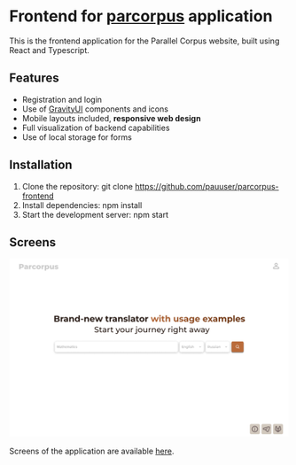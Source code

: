 # Frontend for [parcorpus](https://github.com/pauuser/parcorpus) application

This is the frontend application for the Parallel Corpus website, built using React and Typescript.

## Features
- Registration and login
- Use of [GravityUI](https://gravity-ui.com/) components and icons
- Mobile layouts included, **responsive web design**
- Full visualization of backend capabilities
- Use of local storage for forms

## Installation
1. Clone the repository: git clone https://github.com/pauuser/parcorpus-frontend
2. Install dependencies: npm install
3. Start the development server: npm start

## Screens

![main-page](./doc/main-page.png)

Screens of the application are available [here](./doc/screens.pdf).